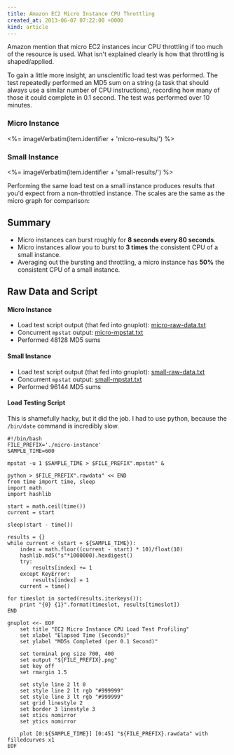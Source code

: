 ```yaml
---
title: Amazon EC2 Micro Instance CPU Throttling
created_at: 2013-06-07 07:22:00 +0000
kind: article
---
```


<p class="lead" markdown="1">
Amazon mention that micro EC2 instances incur CPU throttling if too much of the
resource is used. What isn't explained clearly is how that throttling is
shaped/applied.
</p>

To gain a little more insight, an unscientific load test was performed. The
test repeatedly performed an MD5 sum on a string (a task that should always use
a similar number of CPU instructions), recording how many of those it could
complete in 0.1 second. The test was performed over 10 minutes.


### Micro Instance
<%= imageVerbatim(item.identifier + 'micro-results/') %>


### Small Instance
<%= imageVerbatim(item.identifier + 'small-results/') %>

Performing the same load test on a small instance produces results that you'd
expect from a non-throttled instance. The scales are the same as the micro
graph  for comparison:

## Summary

 * Micro instances can burst roughly for <strong>8 seconds every 80
   seconds</strong>.
 * Micro instances allow you to burst to <strong>3 times</strong> the
   consistent CPU of a small instance.
 * Averaging out the bursting and throttling, a micro instance has
   <strong>50%</strong> the consistent CPU of a small instance.

## Raw Data and Script

#### Micro Instance

 * Load test script output (that fed into gnuplot):
   [micro-raw-data.txt](<%= @items[item.identifier + 'micro-raw-data/'].path %>)
 * Concurrent `mpstat` output:
   [micro-mpstat.txt](<%= @items[item.identifier + 'micro-mpstat/'].path %>)
 * Performed 48128 MD5 sums

#### Small Instance

 * Load test script output (that fed into gnuplot):
   [small-raw-data.txt](<%= @items[item.identifier + 'small-raw-data/'].path %>)
 * Concurrent `mpstat` output:
   [small-mpstat.txt](<%= @items[item.identifier + 'small-mpstat/'].path %>)
 * Performed 96144 MD5 sums

#### Load Testing Script

This is shamefully hacky, but it did the job. I had to use python, because the
`/bin/date` command is incredibly slow.

    #!/bin/bash
    FILE_PREFIX='./micro-instance'
    SAMPLE_TIME=600

    mpstat -u 1 $SAMPLE_TIME > $FILE_PREFIX".mpstat" &

    python > $FILE_PREFIX".rawdata" << END
    from time import time, sleep
    import math
    import hashlib

    start = math.ceil(time())
    current = start

    sleep(start - time())

    results = {}
    while current < (start + ${SAMPLE_TIME}):
        index = math.floor((current - start) * 10)/float(10)
        hashlib.md5("s"*1000000).hexdigest()
        try:
            results[index] += 1
        except KeyError:
            results[index] = 1
        current = time()

    for timeslot in sorted(results.iterkeys()):
        print "{0} {1}".format(timeslot, results[timeslot])
    END

    gnuplot <<- EOF
        set title "EC2 Micro Instance CPU Load Test Profiling"
        set xlabel "Elapsed Time (Seconds)"
        set ylabel "MD5s Completed (per 0.1 Second)"

        set terminal png size 700, 400
        set output "${FILE_PREFIX}.png"
        set key off
        set rmargin 1.5

        set style line 2 lt 0
        set style line 2 lt rgb "#999999"
        set style line 3 lt rgb "#999999"
        set grid linestyle 2
        set border 3 linestyle 3
        set xtics nomirror
        set ytics nomirror

        plot [0:${SAMPLE_TIME}] [0:45] "${FILE_PREFIX}.rawdata" with filledcurves x1
    EOF
